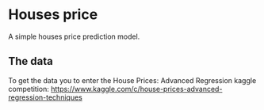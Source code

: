 # Houses price
A simple houses price prediction model.

## The data
To get the data you to enter the House Prices: Advanced Regression kaggle competition:
    https://www.kaggle.com/c/house-prices-advanced-regression-techniques
